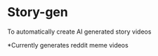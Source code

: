 # Story-gen

To automatically create AI generated story videos

\*Currently generates reddit meme videos
